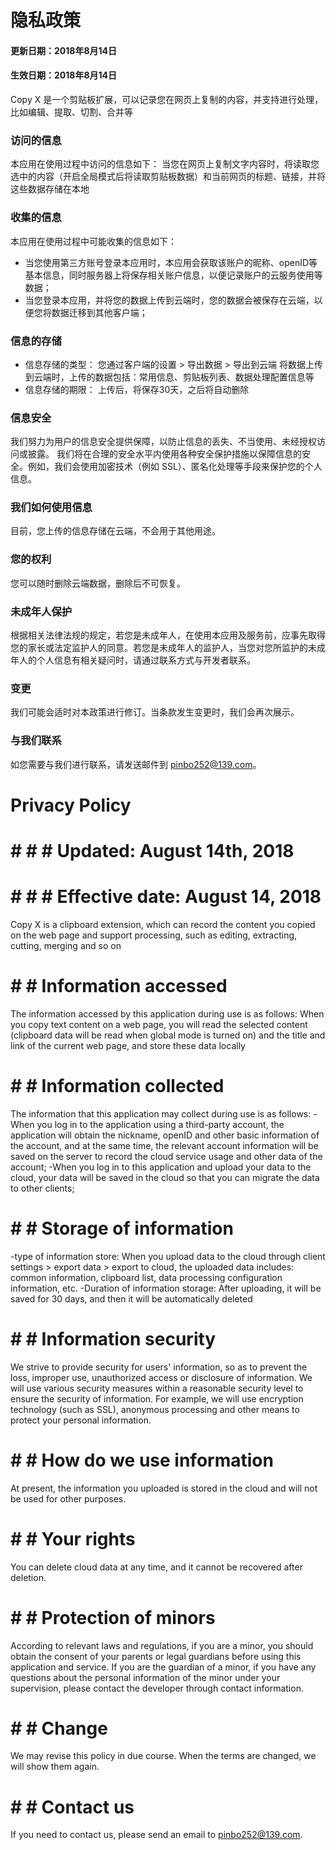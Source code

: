 # 隐私政策
#### 更新日期：2018年8月14日
#### 生效日期：2018年8月14日
Copy X 是一个剪贴板扩展，可以记录您在网页上复制的内容，并支持进行处理，比如编辑、提取、切割、合并等

### 访问的信息
本应用在使用过程中访问的信息如下：
当您在网页上复制文字内容时，将读取您选中的内容（开启全局模式后将读取剪贴板数据）和当前网页的标题、链接，并将这些数据存储在本地

### 收集的信息
本应用在使用过程中可能收集的信息如下：
- 当您使用第三方账号登录本应用时，本应用会获取该账户的昵称、openID等基本信息，同时服务器上将保存相关账户信息，以便记录账户的云服务使用等数据；
- 当您登录本应用，并将您的数据上传到云端时，您的数据会被保存在云端，以便您将数据迁移到其他客户端；

### 信息的存储
- 信息存储的类型：
您通过客户端的设置 > 导出数据 > 导出到云端 将数据上传到云端时，上传的数据包括：常用信息、剪贴板列表、数据处理配置信息等
- 信息存储的期限：
上传后，将保存30天，之后将自动删除

### 信息安全
我们努力为用户的信息安全提供保障，以防止信息的丢失、不当使用、未经授权访问或披露。
我们将在合理的安全水平内使用各种安全保护措施以保障信息的安全。例如，我们会使用加密技术（例如 SSL）、匿名化处理等手段来保护您的个人信息。

### 我们如何使用信息
目前，您上传的信息存储在云端，不会用于其他用途。

### 您的权利
您可以随时删除云端数据，删除后不可恢复。

### 未成年人保护
根据相关法律法规的规定，若您是未成年人，在使用本应用及服务前，应事先取得您的家长或法定监护人的同意。若您是未成年人的监护人，当您对您所监护的未成年人的个人信息有相关疑问时，请通过联系方式与开发者联系。

### 变更
我们可能会适时对本政策进行修订。当条款发生变更时，我们会再次展示。

### 与我们联系
如您需要与我们进行联系，请发送邮件到 pinbo252@139.com。


# Privacy Policy
# # # # Updated: August 14th, 2018
# # # # Effective date: August 14, 2018
Copy X is a clipboard extension, which can record the content you copied on the web page and support processing, such as editing, extracting, cutting, merging and so on

# # # Information accessed
The information accessed by this application during use is as follows:
When you copy text content on a web page, you will read the selected content (clipboard data will be read when global mode is turned on) and the title and link of the current web page, and store these data locally

# # # Information collected
The information that this application may collect during use is as follows:
-When you log in to the application using a third-party account, the application will obtain the nickname, openID and other basic information of the account, and at the same time, the relevant account information will be saved on the server to record the cloud service usage and other data of the account;
-When you log in to this application and upload your data to the cloud, your data will be saved in the cloud so that you can migrate the data to other clients;

# # # Storage of information
-type of information store:
When you upload data to the cloud through client settings > export data > export to cloud, the uploaded data includes: common information, clipboard list, data processing configuration information, etc.
-Duration of information storage:
After uploading, it will be saved for 30 days, and then it will be automatically deleted

# # # Information security
We strive to provide security for users' information, so as to prevent the loss, improper use, unauthorized access or disclosure of information.
We will use various security measures within a reasonable security level to ensure the security of information. For example, we will use encryption technology (such as SSL), anonymous processing and other means to protect your personal information.

# # # How do we use information
At present, the information you uploaded is stored in the cloud and will not be used for other purposes.

# # # Your rights
You can delete cloud data at any time, and it cannot be recovered after deletion.

# # # Protection of minors
According to relevant laws and regulations, if you are a minor, you should obtain the consent of your parents or legal guardians before using this application and service. If you are the guardian of a minor, if you have any questions about the personal information of the minor under your supervision, please contact the developer through contact information.

# # # Change
We may revise this policy in due course. When the terms are changed, we will show them again.

# # # Contact us
If you need to contact us, please send an email to pinbo252@139.com.
